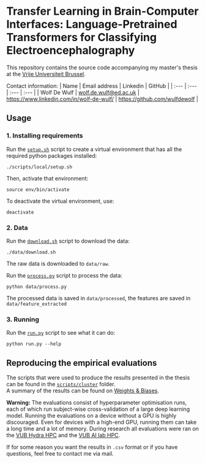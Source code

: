 # Transfer Learning in Brain-Computer Interfaces: Language-Pretrained Transformers for Classifying Electroencephalography

This repository contains the source code accompanying my master's thesis at the [Vrije Universiteit Brussel](https://www.vub.be).

Contact information:
| Name | Email address | Linkedin | GitHub |
| :--- | :--- | :--- | :--- |
| Wolf De Wulf | [wolf.de.wulf@ed.ac.uk](mailto:wolf.de.wulf@ed.ac.uk) | https://www.linkedin.com/in/wolf-de-wulf/ | https://github.com/wulfdewolf |

## Usage

### 1. Installing requirements

Run the [`setup.sh`](scripts/local/setup.sh) script to create a virtual environment that has all
the required python packages installed:

```console
./scripts/local/setup.sh
```

Then, activate that environment:

```console
source env/bin/activate
```

To deactivate the virtual environment, use:

```console
deactivate
```

### 2. Data

Run the [`download.sh`](data/download.sh) script to download the data:

```console
./data/download.sh
```

The raw data is downloaded to `data/raw`.

Run the [`process.py`](data/process.py) script to process the data:

```console
python data/process.py
```

The processed data is saved in `data/processed`, the features are saved in `data/feature_extracted`

### 3. Running

Run the [`run.py`](run.py) script to see what it can do:

```console
python run.py --help
```

## Reproducing the empirical evaluations

The scripts that were used to produce the results presented in the thesis can be found in the [`scripts/cluster`](scripts/cluster) folder.  
A summary of the results can be found on [Weights & Biases](https://wandb.ai/wulfdewolf/lpt-for-eeg/reports/Transfer-learning-in-BCI-s-language-pretrained-transformers-for-EEG-classification--VmlldzoxOTIxNDU2?accessToken=r4hzxv3i86ovxcf01fdzcebnnpy79nc57stoew4gasvoboual6f2c93131ra4u1z).

**Warning:** The evaluations consist of hyperparameter optimisation runs, each of which run subject-wise cross-validation of a large deep learning model. Running the evaluations on a device without a GPU is highly discouraged. Even for devices with a high-end GPU, running them can take a long time and a lot of memory. During research all evaluations were ran on the [VUB Hydra HPC](https://hpc.vub.be/) and the [VUB AI lab HPC](https://comopc3.vub.ac.be/).

If for some reason you want the results in `.csv` format or if you have questions, feel free to contact me via mail.
